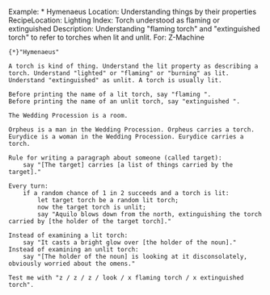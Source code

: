 Example: * Hymenaeus
Location: Understanding things by their properties
RecipeLocation: Lighting
Index: Torch understood as flaming or extinguished
Description: Understanding "flaming torch" and "extinguished torch" to refer to torches when lit and unlit.
For: Z-Machine

  

``` inform7
{*}"Hymenaeus"

A torch is kind of thing. Understand the lit property as describing a torch. Understand "lighted" or "flaming" or "burning" as lit. Understand "extinguished" as unlit. A torch is usually lit.

Before printing the name of a lit torch, say "flaming ".
Before printing the name of an unlit torch, say "extinguished ".

The Wedding Procession is a room.

Orpheus is a man in the Wedding Procession. Orpheus carries a torch.
Eurydice is a woman in the Wedding Procession. Eurydice carries a torch.

Rule for writing a paragraph about someone (called target):
	say "[The target] carries [a list of things carried by the target]."

Every turn:
	if a random chance of 1 in 2 succeeds and a torch is lit:
		let target torch be a random lit torch;
		now the target torch is unlit;
		say "Aquilo blows down from the north, extinguishing the torch carried by [the holder of the target torch]."

Instead of examining a lit torch:
	say "It casts a bright glow over [the holder of the noun]."
Instead of examining an unlit torch:
	say "[The holder of the noun] is looking at it disconsolately, obviously worried about the omens."

Test me with "z / z / z / look / x flaming torch / x extinguished torch".
```

